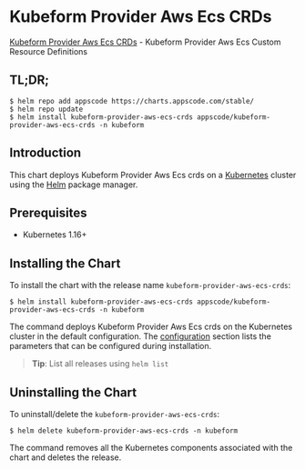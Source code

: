 # Kubeform Provider Aws Ecs CRDs

[Kubeform Provider Aws Ecs CRDs](https://github.com/kubeform) - Kubeform Provider Aws Ecs Custom Resource Definitions

## TL;DR;

```console
$ helm repo add appscode https://charts.appscode.com/stable/
$ helm repo update
$ helm install kubeform-provider-aws-ecs-crds appscode/kubeform-provider-aws-ecs-crds -n kubeform
```

## Introduction

This chart deploys Kubeform Provider Aws Ecs crds on a [Kubernetes](http://kubernetes.io) cluster using the [Helm](https://helm.sh) package manager.

## Prerequisites

- Kubernetes 1.16+

## Installing the Chart

To install the chart with the release name `kubeform-provider-aws-ecs-crds`:

```console
$ helm install kubeform-provider-aws-ecs-crds appscode/kubeform-provider-aws-ecs-crds -n kubeform
```

The command deploys Kubeform Provider Aws Ecs crds on the Kubernetes cluster in the default configuration. The [configuration](#configuration) section lists the parameters that can be configured during installation.

> **Tip**: List all releases using `helm list`

## Uninstalling the Chart

To uninstall/delete the `kubeform-provider-aws-ecs-crds`:

```console
$ helm delete kubeform-provider-aws-ecs-crds -n kubeform
```

The command removes all the Kubernetes components associated with the chart and deletes the release.


